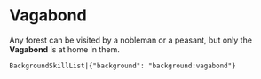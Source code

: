 # Vagabond

Any forest can be visited by a nobleman or a peasant, but only the **Vagabond** is at home in them. 

`BackgroundSkillList|{"background": "background:vagabond"}`